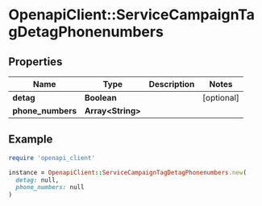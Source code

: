 # OpenapiClient::ServiceCampaignTagDetagPhonenumbers

## Properties

| Name | Type | Description | Notes |
| ---- | ---- | ----------- | ----- |
| **detag** | **Boolean** |  | [optional] |
| **phone_numbers** | **Array&lt;String&gt;** |  |  |

## Example

```ruby
require 'openapi_client'

instance = OpenapiClient::ServiceCampaignTagDetagPhonenumbers.new(
  detag: null,
  phone_numbers: null
)
```

